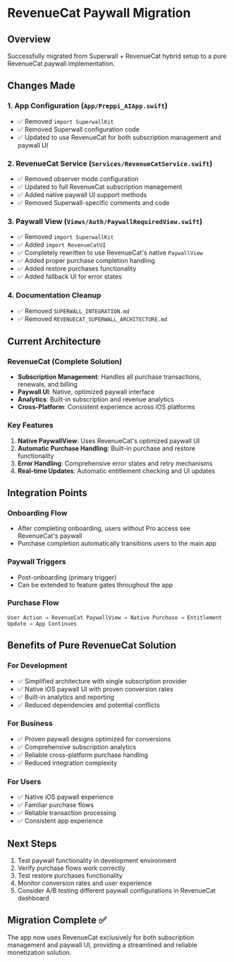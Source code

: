 # RevenueCat Paywall Migration

## Overview
Successfully migrated from Superwall + RevenueCat hybrid setup to a pure RevenueCat paywall implementation.

## Changes Made

### 1. App Configuration (`App/Preppi_AIApp.swift`)
- ✅ Removed `import SuperwallKit`
- ✅ Removed Superwall configuration code
- ✅ Updated to use RevenueCat for both subscription management and paywall UI

### 2. RevenueCat Service (`Services/RevenueCatService.swift`)
- ✅ Removed observer mode configuration
- ✅ Updated to full RevenueCat subscription management
- ✅ Added native paywall UI support methods
- ✅ Removed Superwall-specific comments and code

### 3. Paywall View (`Views/Auth/PaywallRequiredView.swift`)
- ✅ Removed `import SuperwallKit`
- ✅ Added `import RevenueCatUI`
- ✅ Completely rewritten to use RevenueCat's native `PaywallView`
- ✅ Added proper purchase completion handling
- ✅ Added restore purchases functionality
- ✅ Added fallback UI for error states

### 4. Documentation Cleanup
- ✅ Removed `SUPERWALL_INTEGRATION.md`
- ✅ Removed `REVENUECAT_SUPERWALL_ARCHITECTURE.md`

## Current Architecture

### RevenueCat (Complete Solution)
- **Subscription Management**: Handles all purchase transactions, renewals, and billing
- **Paywall UI**: Native, optimized paywall interface
- **Analytics**: Built-in subscription and revenue analytics
- **Cross-Platform**: Consistent experience across iOS platforms

### Key Features
1. **Native PaywallView**: Uses RevenueCat's optimized paywall UI
2. **Automatic Purchase Handling**: Built-in purchase and restore functionality
3. **Error Handling**: Comprehensive error states and retry mechanisms
4. **Real-time Updates**: Automatic entitlement checking and UI updates

## Integration Points

### Onboarding Flow
- After completing onboarding, users without Pro access see RevenueCat's paywall
- Purchase completion automatically transitions users to the main app

### Paywall Triggers
- Post-onboarding (primary trigger)
- Can be extended to feature gates throughout the app

### Purchase Flow
```
User Action → RevenueCat PaywallView → Native Purchase → Entitlement Update → App Continues
```

## Benefits of Pure RevenueCat Solution

### For Development
- ✅ Simplified architecture with single subscription provider
- ✅ Native iOS paywall UI with proven conversion rates
- ✅ Built-in analytics and reporting
- ✅ Reduced dependencies and potential conflicts

### For Business
- ✅ Proven paywall designs optimized for conversions
- ✅ Comprehensive subscription analytics
- ✅ Reliable cross-platform purchase handling
- ✅ Reduced integration complexity

### For Users
- ✅ Native iOS paywall experience
- ✅ Familiar purchase flows
- ✅ Reliable transaction processing
- ✅ Consistent app experience

## Next Steps
1. Test paywall functionality in development environment
2. Verify purchase flows work correctly
3. Test restore purchases functionality
4. Monitor conversion rates and user experience
5. Consider A/B testing different paywall configurations in RevenueCat dashboard

## Migration Complete ✅
The app now uses RevenueCat exclusively for both subscription management and paywall UI, providing a streamlined and reliable monetization solution.
